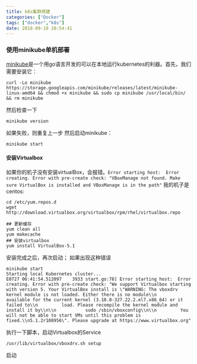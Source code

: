 ```yaml
---
title: k8s集群搭建
categories: ["Docker"]
tags: ["docker","k8s"]
date: 2018-09-10 20:54:41
---
```


### 使用minikube单机部署
[minikube](https://github.com/kubernetes/minikube)是一个用go语言开发的可以在本地运行kubernetes的利器。首先，我们需要安装它：

<!--more-->

```
curl -Lo minikube https://storage.googleapis.com/minikube/releases/latest/minikube-linux-amd64 && chmod +x minikube && sudo cp minikube /usr/local/bin/ && rm minikube
```
然后检查一下
```
minikube version
```
如果失败，则重复上一步
然后启动minikube：
```
minikube start
```
#### 安装Virtualbox
如果你的机子没有安装virtualBox，会报错。`Error starting host:  Error creating. Error with pre-create check: "VBoxManage not found. Make sure VirtualBox is installed and VBoxManage is in the path"`
我的机子是centos:
```
cd /etc/yum.repos.d
wget http://download.virtualbox.org/virtualbox/rpm/rhel/virtualbox.repo

## 更新缓存
yum clean all
yum makecache
## 安装virtualbox
yum install VirtualBox-5.1
```
安装完成之后，再次启动；
如果出现这种错误
```
minikube start
Starting local Kubernetes cluster...
E0727 06:41:54.512097    3933 start.go:78] Error starting host:  Error creating. Error with pre-create check: "We support Virtualbox starting with version 5. Your VirtualBox install is \"WARNING: The vboxdrv kernel module is not loaded. Either there is no module\\n         available for the current kernel (3.10.0-327.22.2.el7.x86_64) or it failed to\\n         load. Please recompile the kernel module and install it by\\n\\n           sudo /sbin/vboxconfig\\n\\n         You will not be able to start VMs until this problem is fixed.\\n5.1.2r108956\". Please upgrade at https://www.virtualbox.org"
```
执行一下脚本，启动Virtualbox的Service
```
/usr/lib/virtualbox/vboxdrv.sh setup
```
启动